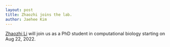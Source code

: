 ```yaml
---
layout: post
title: Zhaozhi joins the lab.
author: Jaehee Kim
---
```


[Zhaozhi Li](/team/zhaozhi-li/) will join us as a PhD student in computational biology starting on  Aug 22, 2022. 
